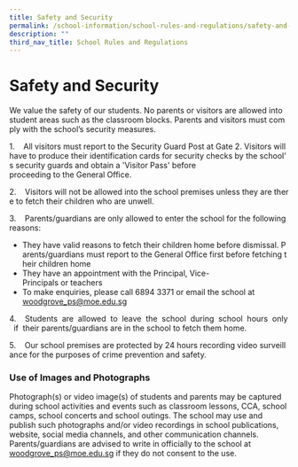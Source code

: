 ```yaml
---
title: Safety and Security
permalink: /school-information/school-rules-and-regulations/safety-and-security
description: ""
third_nav_title: School Rules and Regulations
---
```

# **Safety and Security**

We value the safety of our students. No parents or visitors are allowed into student areas such as the classroom blocks. Parents and visitors must comply with the school’s security measures.

1.    All visitors must report to the Security Guard Post at Gate 2. Visitors will have to produce their identification cards for security checks by the school’s security guards and obtain a 'Visitor Pass' before proceeding to the General Office.

2.    Visitors will not be allowed into the school premises unless they are there to fetch their children who are unwell.

3.    Parents/guardians are only allowed to enter the school for the following reasons:

*   They have valid reasons to fetch their children home before dismissal. Parents/guardians must report to the General Office first before fetching their children home
*   They have an appointment with the Principal, Vice-Principals or teachers
*   To make enquiries, please call 6894 3371 or email the school at 
[woodgrove_ps@moe.edu.sg](mailto:woodgrove_ps@moe.edu.sg)

4.    Students  are  allowed  to  leave  the  school  during  school  hours  only  if  their parents/guardians are in the school to fetch them home.

5.    Our school premises are protected by 24 hours recording video surveillance for the purposes of crime prevention and safety.

### Use of Images and Photographs

Photograph(s) or video image(s) of students and parents may be captured during school activities and events such as classroom lessons, CCA, school camps, school concerts and school outings. The school may use and publish such photographs and/or video recordings in school publications, website, social media channels, and other communication channels. Parents/guardians are advised to write in officially to the school at [woodgrove_ps@moe.edu.sg](mailto:woodgrove_ps@moe.edu.sg) if they do not consent to the use.